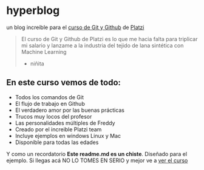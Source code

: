 # hyperblog
un blog increible para el [curso de Git y Github](http://platzi.com/cursos/git-github "curso de Git y Github") de [Platzi](http://platzi.com "Platzi")
> El curso de Git y Github de Platzi es lo que me hacia falta para triplicar mi salario y lanzame a la industria del tejido de lana sintética con Machine Learning
> - niñita

## En este curso vemos de todo:
* Todos los comandos de Git
* El flujo de trabajo en Github
* El verdadero amor por las buenas prácticas
* Trucos muy locos del profesor
* Las personalidades múltiples de Freddy
* Creado por el increible Platzi team
* Incluye ejemplos en windows Linux y Mac
* Disponible para todas las edades

Y como un recordatorio **Este readme.md es un chiste**. Diseñado para el ejemplo. Si llegas acá NO LO TOMES EN SERIO y mejor ve a [ver el curso](http://platzi.com/cursos/git-github "ver el curso")